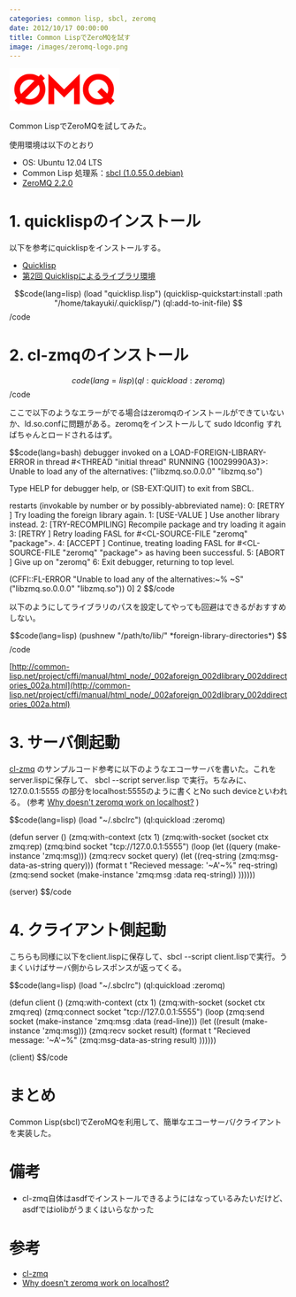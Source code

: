 ```yaml
---
categories: common lisp, sbcl, zeromq
date: 2012/10/17 00:00:00
title: Common LispでZeroMQを試す
image: /images/zeromq-logo.png
---
```


![zeromq](/images/zeromq-logo.png)

Common LispでZeroMQを試してみた。

使用環境は以下のとおり

* OS: Ubuntu 12.04 LTS
* Common Lisp 処理系：[sbcl (1.0.55.0.debian)](http://www.sbcl.org/)
* [ZeroMQ 2.2.0](http://download.zeromq.org/zeromq-2.2.0.tar.gz)



# 1. quicklispのインストール

以下を参考にquicklispをインストールする。

* [Quicklisp](http://www.quicklisp.org/beta/)
* [第2回 Quicklispによるライブラリ環境](http://modern-cl.blogspot.jp/2011/03/quicklisp.html)

$$code(lang=lisp)
(load "quicklisp.lisp")
(quicklisp-quickstart:install :path "/home/takayuki/.quicklisp/")
(ql:add-to-init-file)
$$/code

# 2. cl-zmqのインストール

$$code(lang=lisp)
(ql:quickload :zeromq)
$$/code

ここで以下のようなエラーがでる場合はzeromqのインストールができていないか、ld.so.confに問題がある。zeromqをインストールして sudo ldconfig すればちゃんとロードされるはず。

$$code(lang=bash)
debugger invoked on a LOAD-FOREIGN-LIBRARY-ERROR in thread
#<THREAD "initial thread" RUNNING {10029990A3}>:
  Unable to load any of the alternatives:
   ("libzmq.so.0.0.0" "libzmq.so")

Type HELP for debugger help, or (SB-EXT:QUIT) to exit from SBCL.

restarts (invokable by number or by possibly-abbreviated name):
  0: [RETRY          ] Try loading the foreign library again.
  1: [USE-VALUE      ] Use another library instead.
  2: [TRY-RECOMPILING] Recompile package and try loading it again
  3: [RETRY          ] Retry
                       loading FASL for #<CL-SOURCE-FILE "zeromq" "package">.
  4: [ACCEPT         ] Continue, treating
                       loading FASL for #<CL-SOURCE-FILE "zeromq" "package"> as
                       having been successful.
  5: [ABORT          ] Give up on "zeromq"
  6:                   Exit debugger, returning to top level.

(CFFI::FL-ERROR
 "Unable to load any of the alternatives:~%   ~S"
 ("libzmq.so.0.0.0" "libzmq.so"))
0] 2
$$/code


以下のようにしてライブラリのパスを設定してやっても回避はできるがおすすめしない。

$$code(lang=lisp)
(pushnew "/path/to/lib/" *foreign-library-directories*)
$$/code

[http://common-lisp.net/project/cffi/manual/html_node/_002aforeign_002dlibrary_002ddirectories_002a.html](http://common-lisp.net/project/cffi/manual/html_node/_002aforeign_002dlibrary_002ddirectories_002a.html)


# 3. サーバ側起動

[cl-zmq](http://www.cliki.net/cl-zmq) のサンプルコード参考に以下のようなエコーサーバを書いた。これをserver.lispに保存して、 sbcl --script server.lisp で実行。ちなみに、127.0.0.1:5555 の部分をlocalhost:5555のように書くとNo such deviceといわれる。 (参考 [Why doesn't zeromq work on localhost?](http://stackoverflow.com/questions/6024003/why-doesnt-zeromq-work-on-localhost) )

$$code(lang=lisp)
(load "~/.sbclrc")
(ql:quickload :zeromq)

(defun server ()
  (zmq:with-context (ctx 1)
    (zmq:with-socket (socket ctx zmq:rep)
      (zmq:bind socket "tcp://127.0.0.1:5555")
      (loop
         (let ((query (make-instance 'zmq:msg)))
           (zmq:recv socket query)
           (let ((req-string (zmq:msg-data-as-string query)))
             (format t "Recieved message: '~A'~%" req-string)
             (zmq:send socket (make-instance 'zmq:msg :data req-string)) ))))))

(server)
$$/code

# 4. クライアント側起動

こちらも同様に以下をclient.lispに保存して、sbcl --script client.lispで実行。うまくいけばサーバ側からレスポンスが返ってくる。

$$code(lang=lisp)
(load "~/.sbclrc")
(ql:quickload :zeromq)

(defun client ()
  (zmq:with-context (ctx 1)
    (zmq:with-socket (socket ctx zmq:req)
      (zmq:connect socket "tcp://127.0.0.1:5555")
      (loop
      (zmq:send socket (make-instance 'zmq:msg
                                      :data (read-line)))
      (let ((result (make-instance 'zmq:msg)))
        (zmq:recv socket result)
        (format t "Recieved message: '~A'~%"
                (zmq:msg-data-as-string result) ))))))

(client)
$$/code


# まとめ

Common Lisp(sbcl)でZeroMQを利用して、簡単なエコーサーバ/クライアントを実装した。

# 備考

* cl-zmq自体はasdfでインストールできるようにはなっているみたいだけど、asdfではiolibがうまくはいらなかった

# 参考

* [cl-zmq](http://www.cliki.net/cl-zmq)
* [Why doesn't zeromq work on localhost?](http://stackoverflow.com/questions/6024003/why-doesnt-zeromq-work-on-localhost)
